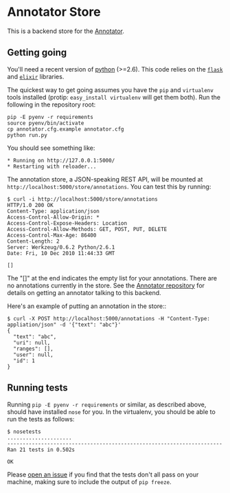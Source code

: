 # Annotator Store

This is a backend store for the [Annotator][ann].

## Getting going

You'll need a recent version of [python][1] (>=2.6). This code relies on the [`flask`][2] and [`elixir`][3] libraries.

The quickest way to get going assumes you have the `pip` and `virtualenv` tools installed (protip: `easy_install virtualenv` will get them both). Run the following in the repository root:

    pip -E pyenv -r requirements
    source pyenv/bin/activate
    cp annotator.cfg.example annotator.cfg
    python run.py

You should see something like:

    * Running on http://127.0.0.1:5000/
    * Restarting with reloader...

The annotation store, a JSON-speaking REST API, will be mounted at `http://localhost:5000/store/annotations`. You can test this by running:

    $ curl -i http://localhost:5000/store/annotations
    HTTP/1.0 200 OK
    Content-Type: application/json
    Access-Control-Allow-Origin: *
    Access-Control-Expose-Headers: Location
    Access-Control-Allow-Methods: GET, POST, PUT, DELETE
    Access-Control-Max-Age: 86400
    Content-Length: 2
    Server: Werkzeug/0.6.2 Python/2.6.1
    Date: Fri, 10 Dec 2010 11:44:33 GMT

    []

The "[]" at the end indicates the empty list for your annotations. There are no annotations currently in the store. See the [Annotator repository][ann] for details on getting an annotator talking to this backend.

Here's an example of putting an annotation in the store::

    $ curl -X POST http://localhost:5000/annotations -H "Content-Type: appliation/json" -d '{"text": "abc"}'
    {
      "text": "abc", 
      "uri": null, 
      "ranges": [], 
      "user": null, 
      "id": 1
    }

[ann]: http://nickstenning.github.com/annotator
[1]: http://python.org
[2]: http://flask.pocoo.org
[3]: http://elixir.ematia.de

## Running tests

Running `pip -E pyenv -r requirements` or similar, as described above, should have installed `nose` for you. In the virtualenv, you should be able to run the tests as follows:

    $ nosetests
    .....................
    ----------------------------------------------------------------------
    Ran 21 tests in 0.502s

    OK

Please [open an issue](annotator-store-flask/issues) if you find that the tests don't all pass on your machine, making sure to include the output of `pip freeze`.
